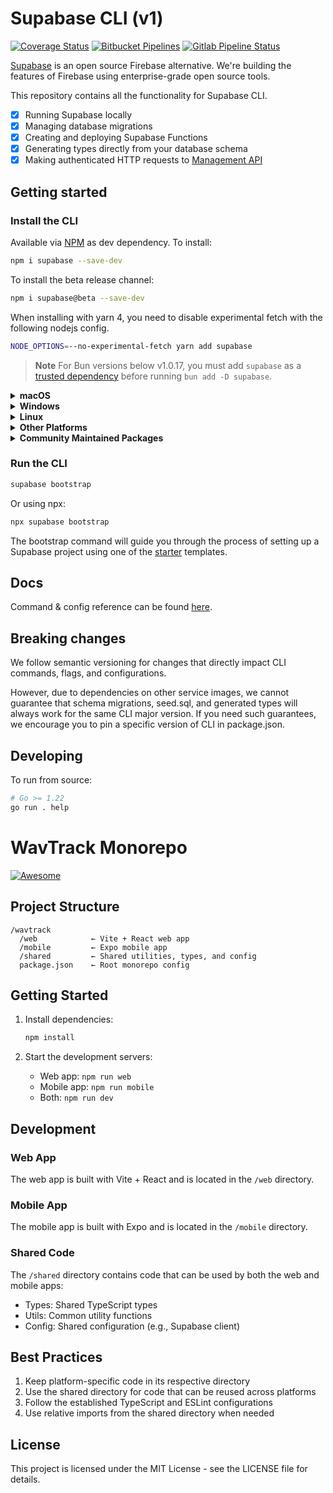 # Supabase CLI (v1)

[![Coverage Status](https://coveralls.io/repos/github/supabase/cli/badge.svg?branch=main)](https://coveralls.io/github/supabase/cli?branch=main) [![Bitbucket Pipelines](https://img.shields.io/bitbucket/pipelines/supabase-cli/setup-cli/master?style=flat-square&label=Bitbucket%20Canary)](https://bitbucket.org/supabase-cli/setup-cli/pipelines) [![Gitlab Pipeline Status](https://img.shields.io/gitlab/pipeline-status/sweatybridge%2Fsetup-cli?label=Gitlab%20Canary)](https://gitlab.com/sweatybridge/setup-cli/-/pipelines)

[Supabase](https://supabase.io) is an open source Firebase alternative. We're building the features of Firebase using enterprise-grade open source tools.

This repository contains all the functionality for Supabase CLI.

- [x] Running Supabase locally
- [x] Managing database migrations
- [x] Creating and deploying Supabase Functions
- [x] Generating types directly from your database schema
- [x] Making authenticated HTTP requests to [Management API](https://supabase.com/docs/reference/api/introduction)

## Getting started

### Install the CLI

Available via [NPM](https://www.npmjs.com) as dev dependency. To install:

```bash
npm i supabase --save-dev
```

To install the beta release channel:

```bash
npm i supabase@beta --save-dev
```

When installing with yarn 4, you need to disable experimental fetch with the following nodejs config.

```bash
NODE_OPTIONS=--no-experimental-fetch yarn add supabase
```

> **Note**
> For Bun versions below v1.0.17, you must add `supabase` as a [trusted dependency](https://bun.sh/guides/install/trusted) before running `bun add -D supabase`.

<!-- markdownlint-disable MD033 -->
<details>
  <summary><strong>macOS</strong></summary>

  Available via [Homebrew](https://brew.sh). To install:

  ```bash
  brew install supabase/tap/supabase
  ```

  To install the beta release channel:
  
  ```bash
  brew install supabase/tap/supabase-beta
  brew link --overwrite supabase-beta
  ```
  
  To upgrade:

  ```bash
  brew upgrade supabase
  ```

</details>

<details>
  <summary><strong>Windows</strong></summary>

  Available via [Scoop](https://scoop.sh). To install:

  ```powershell
  scoop bucket add supabase https://github.com/supabase/scoop-bucket.git
  scoop install supabase
  ```

  To upgrade:

  ```powershell
  scoop update supabase
  ```

</details>

<details>
  <summary><strong>Linux</strong></summary>

  Available via [Homebrew](https://brew.sh) and Linux packages.

#### via Homebrew

  To install:

  ```bash
  brew install supabase/tap/supabase
  ```

  To upgrade:

  ```bash
  brew upgrade supabase
  ```

#### via Linux packages

  Linux packages are provided in [Releases](https://github.com/supabase/cli/releases). To install, download the `.apk`/`.deb`/`.rpm`/`.pkg.tar.zst` file depending on your package manager and run the respective commands.

  ```bash
  sudo apk add --allow-untrusted <...>.apk
  ```

  ```bash
  sudo dpkg -i <...>.deb
  ```

  ```bash
  sudo rpm -i <...>.rpm
  ```

  ```bash
  sudo pacman -U <...>.pkg.tar.zst
  ```

</details>

<details>
  <summary><strong>Other Platforms</strong></summary>

  You can also install the CLI via [go modules](https://go.dev/ref/mod#go-install) without the help of package managers.

  ```bash
  go install github.com/supabase/cli@latest
  ```

  Add a symlink to the binary in `$PATH` for easier access:

  ```bash
  ln -s "$(go env GOPATH)/bin/cli" /usr/bin/supabase
  ```

  This works on other non-standard Linux distros.
</details>

<details>
  <summary><strong>Community Maintained Packages</strong></summary>

  Available via [pkgx](https://pkgx.sh/). Package script [here](https://github.com/pkgxdev/pantry/blob/main/projects/supabase.com/cli/package.yml).
  To install in your working directory:

  ```bash
  pkgx install supabase
  ```

  Available via [Nixpkgs](https://nixos.org/). Package script [here](https://github.com/NixOS/nixpkgs/blob/master/pkgs/development/tools/supabase-cli/default.nix).
</details>
<!-- markdownlint-enable MD033 -->

### Run the CLI

```bash
supabase bootstrap
```

Or using npx:

```bash
npx supabase bootstrap
```

The bootstrap command will guide you through the process of setting up a Supabase project using one of the [starter](https://github.com/supabase-community/supabase-samples/blob/main/samples.json) templates.

## Docs

Command & config reference can be found [here](https://supabase.com/docs/reference/cli/about).

## Breaking changes

We follow semantic versioning for changes that directly impact CLI commands, flags, and configurations.

However, due to dependencies on other service images, we cannot guarantee that schema migrations, seed.sql, and generated types will always work for the same CLI major version. If you need such guarantees, we encourage you to pin a specific version of CLI in package.json.

## Developing

To run from source:

```bash
# Go >= 1.22
go run . help
```

# WavTrack Monorepo

[![Awesome](https://cdn.rawgit.com/sindresorhus/awesome/d7305f38d29fed78fa85652e3a63e154dd8e8829/media/badge.svg)](https://github.com/sindresorhus/awesome)

## Project Structure

```
/wavtrack
  /web            ← Vite + React web app
  /mobile         ← Expo mobile app
  /shared         ← Shared utilities, types, and config
  package.json    ← Root monorepo config
```

## Getting Started

1. Install dependencies:

   ```bash
   npm install
   ```

2. Start the development servers:
   - Web app: `npm run web`
   - Mobile app: `npm run mobile`
   - Both: `npm run dev`

## Development

### Web App

The web app is built with Vite + React and is located in the `/web` directory.

### Mobile App

The mobile app is built with Expo and is located in the `/mobile` directory.

### Shared Code

The `/shared` directory contains code that can be used by both the web and mobile apps:

- Types: Shared TypeScript types
- Utils: Common utility functions
- Config: Shared configuration (e.g., Supabase client)

## Best Practices

1. Keep platform-specific code in its respective directory
2. Use the shared directory for code that can be reused across platforms
3. Follow the established TypeScript and ESLint configurations
4. Use relative imports from the shared directory when needed

## License

This project is licensed under the MIT License - see the LICENSE file for details.

